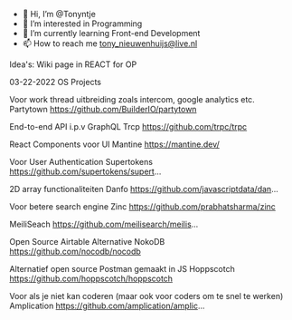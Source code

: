 - 👋 Hi, I’m @Tonyntje
- 👀 I’m interested in Programming
- 🌱 I’m currently learning Front-end Development
- 📫 How to reach me tony_nieuwenhuijs@live.nl

Idea's:
Wiki page in REACT for OP


03-22-2022 OS Projects 

Voor work thread uitbreiding zoals intercom, google analytics etc.
Partytown 
https://github.com/BuilderIO/partytown

End-to-end API i.p.v GraphQL
Trcp https://github.com/trpc/trpc

React Components voor UI
Mantine https://mantine.dev/

Voor User Authentication
Supertokens 
https://github.com/supertokens/supert...

2D array functionaliteiten
Danfo 
https://github.com/javascriptdata/dan...

Voor betere search engine
Zinc 
https://github.com/prabhatsharma/zinc

MeiliSeach 
https://github.com/meilisearch/meilis...

Open Source Airtable Alternative
NokoDB 
https://github.com/nocodb/nocodb

Alternatief open source Postman gemaakt in JS
Hoppscotch 
https://github.com/hoppscotch/hoppscotch

Voor als je niet kan coderen (maar ook voor coders om te snel te werken)
Amplication 
https://github.com/amplication/amplic...
